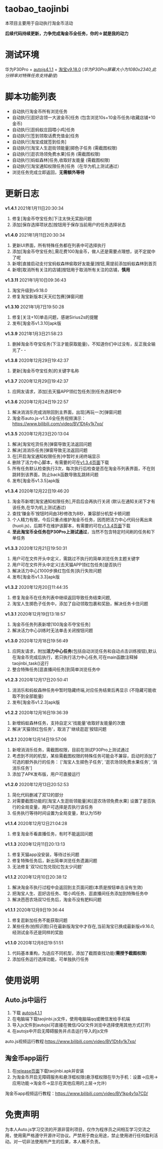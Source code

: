 # taobao_taojinbi
本项目主要用于自动执行淘金币活动

**后续代码持续更新，力争完成淘金币全任务，你的☆就是我的动力**

# 测试环境
华为P30Pro + [autojs4.1.1](https://share.weiyun.com/owu3tBNr) + [淘宝v9.18.0](https://www.wandoujia.com/apps/32267/history)
(*华为P30Pro屏幕大小为1080x2340,此分辨率对特殊任务支持最佳*)

# 脚本功能列表
 - 自动执行淘金币所有浏览任务
 - 自动执行[逛好店领一大波金币]任务 (包含浏览10s+10金币任务/收藏店铺+10金币)
 - 自动执行[逛蚂蚁庄园喂小鸡]任务
 - 自动执行[签到领取话费充值金]任务
 - 自动执行[淘宝成就签到任务]
 - 自动执行[淘宝人生逛街领能量]掷色子任务 (需截图权限)
 - 自动执行[逛农场领免费水果]任务 (需截图权限)
 - 自动执行[蚂蚁森林]任务,收取好友能量 (需截图权限)
 - 自动执行[淘宝通知权限任务]任务（在华为机上测试通过）
 - 浏览任务完成立即返回，**无需额外等待**
 
# 更新日志

**v1.4.1** 2021年1月11日20:30:34
1. 修复[淘金币夺宝任务]下注太快无奖励问题
2. 添加[保存选择项状态]按钮用于保存当前用户的任务选择状态

**v1.4.0** 2021年1月11日20:30:34
1. 更新UI界面，所有特殊任务都在列表中可选择执行
2. 添加[淘金币夺宝任务],需花费100淘金币，做人还是需要点理想，说不定就中了呢
3. 新增[直接启动支付宝蚂蚁森林偷取好友能量]按钮,需提前添加蚂蚁森林到首页
4. 新增[取消所有关注的店铺]按钮用于取消所有关注的店铺，**慎用**

**v1.3.11** 2021年1月10日09:36:43
1. 淘宝升级到v9.18.0
2. 修复淘宝新版本[天天红包赛]弹窗问题

**v1.3.10** 2021年1月7日19:50:28
1. 修复[关注+10]单击问题，感谢Sirius2s的提醒
2. 发布[淘金币v1.3.10]apk版

**v1.3.9** 2021年1月3日21:58:23
1. 删掉淘金币夺宝任务(下注才能获取能量)，不知道你们中过没有，反正我全输光了-  -

**v1.3.8** 2020年12月29日19:42:37
1. 更新[淘金币夺宝任务]的关键字名称

**v1.3.7** 2020年12月29日19:42:37
1. 应网友请求，添加[去天猫APP领红包任务]到任务选择栏中

**v1.3.6** 2020年12月24日19:22:57
1. 解决消消乐完成消除回到主界面，出现[再玩一次]弹窗问题
2. 淘金币auto.js-v1.3.6全任务视频演示：https://www.bilibili.com/video/BV1Dt4y1k7xq/

**v1.3.5** 2020年12月23日20:13:04
1. 解决[淘宝吃货任务]弹窗导致无法返回问题
2. 解决[消消乐任务]弹窗导致无法返回问题
3. 在[开启淘宝通知权限任务]中暂时关闭终端显示
4. 删除了活力中心脚本，有需要的可在[v1.3.4页面](https://github.com/JavisPeng/taojinbi/tree/v1.3.4)下载
5. 所有任务默认检查执行3次，每次执行后检查是否在淘金币列表界面，不在则跳转到该界面，防止back函数导致乱跳转问题
6. 发布[淘金币v1.3.5]apk版

**v1.3.4** 2020年12月22日19:46:20
1. 淘金币新增[淘宝通知权限任务],开启后会再执行关闭 (默认在通知关闭下才有该任务,在华为机上测试通过)
2. 查找‘赚金币’按钮时间由3秒修改为8秒，兼容部分机型卡顿问题
3. 个人精力有限，今后只重点维护淘金币任务，因而把活力中心代码分离出来(huoli.js)，后期不在维护该脚本，有需要的可在[v1.3.4页面](https://github.com/JavisPeng/taojinbi/tree/v1.3.4)下载
4. **至此淘宝币全任务在P30Pro上测试通过**，当然不包含特定时间刷的任务和下单任务

**v1.3.3** 2020年12月21日19:50:31
1. 用户可在文件开头中定义，需跳过不执行的简单浏览任务主题关键字
2. 用户可在文件开头中定义[去天猫APP领红包任务]是否执行
3. 解决活力中心[1000步换红包任务]执行失败问题
4. 发布[淘金币v1.3.3]apk版

**v1.3.2** 2020年12月20日11:44:35
1. 修复淘金币在任务列表中继续返回导致任务结束问题,
2. 淘宝人生掷色子任务中，添加了自动领取包裹和奖励，解决任务卡住问题

**v1.3.1** 2020年12月19日13:18:57
1. 淘金币任务列表新增[100淘金币夺宝任务]
2. 解决活力中心训练时无法单击关闭按钮问题

**v1.3.0** 2020年12月18日19:56:49
1. 应网友请求，附加**活力中心任务**(包括自动浏览任务和自动点击训练按钮),默认在淘金币完成后执行，若只执行活力中心任务,可在main函数注释掉taojinbi_task()这行
2. 整合特殊任务[逛直播间任务]到简单浏览任务中

**v1.2.3** 2020年12月17日20:50:41
1. 消消乐和蚂蚁森林任务中暂时隐藏终端,对应任务结束后再显示 (不隐藏可能收取不到全部能量)
2. 发布[淘金币v1.2.3]apk版


**v1.2.2** 2020年12月16日19:36:39
1. 新增蚂蚁森林任务，支持自定义'找能量'收取好友能量的次数
2. 解决'天猫领红包任务'，取消了'继续逛逛'按钮问题

**v1.2.1** 2020年12月14日19:57:06
1. 新增消消乐任务，需截图权限，目前在测试P30Pro上测试通过
2. 考虑到不同的机型，某些需截图权限的特殊任务可能会不兼容，启动时添加了可选的额外执行的任务： ['淘宝人生掷色子任务', '逛农场领免费水果任务', '消消乐任务']
3. 添加了APK发布版，用户可直接运行

**v1.2.0** 2020年12月13日20:52:53
1. 简化代码删减了双12的部分
2. 对需要截图功能的[淘宝人生逛街领能量]和[逛农场领免费水果] 设置了是否执行的全局变量，用户可选择是否执行该任务
3. 任务执行等待时间设置为全局变量，默认为15秒

**v1.1.4** 2020年12月12日21:04:28
1. 修复淘金币看直播任务，有时不能返回问题

**v1.1.3** 2020年12月11日20:13:13
1. 修复天猫app没安装，等待过长问题
2. 修复特殊任务后，新出简单浏览任务遗漏问题
3. 无法修复'双12红包兑现红包太少问题'

**v1.1.2** 2020年12月10日20:38:12
1. 解决淘金币执行过程中会返回到主页面问题(本质是按钮单击没有生效)
2. 把淘宝人生、逛好店任务、喂小鸡任务、逛直播间任务添加到特殊任务中
3. 解决芭芭农场双12任务后，淘金币没有肥料问题

**v1.1.1** 2020年12月9日19:36:44
1. 修复逛新加任务不能获取问题 
3. 某些任务(拍照识图)只在最新版淘宝中才存在,当前淘宝已换成最新版v9.16.0,经测试金币还是同样的奖励

**v1.1.0** 2020年12月8日19:51:51
1. 代码基本重构，为适应不同机型，添加了截图查找功能(**需授予截图权限**)
2. 添加任务运行选择功能，可单独执行任务

# 使用说明
## Auto.js中运行
1. 下载 [autojs4.1.1](https://share.weiyun.com/owu3tBNr)
2. 在电脑端下载taojinbi.js文件，使用电脑端qq或微信发给手机端
3. 导入js文件到autojs(可直接在微信/QQ/文件浏览中选择使用其他方式打开)
4. 在autojs中开启无障碍服务并点击运行导入的js文件

auto.js视频运行教程:https://www.bilibili.com/video/BV1Dt4y1k7xq/


## 淘金币app运行
1. 在[release页面](https://github.com/JavisPeng/taojinbi/releases)下载taojinbi.apk并安装
2. 为淘金币开启无障碍服务和悬浮框权限(悬浮框权限在华为手机：设置->应用->应用功能->淘金币->显示在其他应用的上层->允许)

淘金币app视频运行教程：https://www.bilibili.com/video/BV1kp4y1q7CD/


# 免责声明
为本人Auto.js学习交流的开源非营利项目，仅作为程序员之间相互学习交流之用，使用需严格遵守开源许可协议。严禁用于商业用途，禁止使用进行任何盈利活动。对一切非法使用所产生的后果，本人概不负责。
